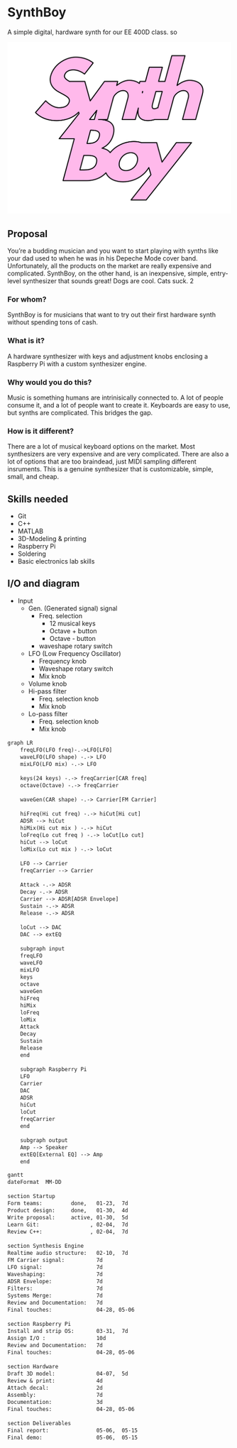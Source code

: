 # SynthBoy

A simple digital, hardware synth for our EE 400D class. so

![logo](assets/logo.png)



## Proposal

You’re a budding musician and you want to start playing with synths like your dad used to when he was in his Depeche Mode cover band. Unfortunately, all the products on the market are really expensive and complicated. SynthBoy, on the other hand, is an inexpensive, simple, entry-level synthesizer that sounds great! Dogs are cool. Cats suck. 2

### For whom?

SynthBoy is for musicians that want to try out their first hardware synth without spending tons of cash.

### What is it?

A hardware synthesizer with keys and adjustment knobs enclosing a Raspberry Pi with a custom synthesizer engine.

### Why would you do this?

Music is something humans are intrinisically connected to. A lot of people consume it, and a lot of people want to create it. Keyboards are easy to use, but synths are complicated. This bridges the gap.

### How is it different?

There are a lot of musical keyboard options on the market. Most synthesizers are very expensive and are very complicated. There are also a lot of options that are too braindead, just MIDI sampling different insruments. This is a genuine synthesizer that is customizable, simple, small, and cheap.

## Skills needed

-   Git
-   C++
-   MATLAB
-   3D-Modeling & printing
-   Raspberry Pi
-   Soldering
-   Basic electronics lab skills



## I/O and diagram

-   Input
    -   Gen. (Generated signal) signal
        -   Freq. selection
            -   12 musical keys
            -   Octave + button
            -   Octave - button
        -   waveshape rotary switch 
    -   LFO (Low Frequency Oscillator)
        -   Frequency knob
        -   Waveshape rotary switch
        -   Mix knob
    -   Volume knob
    -   Hi-pass filter
        -   Freq. selection knob
        -   Mix knob
    -   Lo-pass filter
        -   Freq. selection knob
        -   Mix knob



```mermaid
graph LR
	freqLFO(LFO freq)-.->LFO[LFO]
	waveLFO(LFO shape) -.-> LFO
	mixLFO(LFO mix) -.-> LFO
	
	keys(24 keys) -.-> freqCarrier[CAR freq]
	octave(Octave) -.-> freqCarrier
	
	waveGen(CAR shape) -.-> Carrier[FM Carrier]
	
	hiFreq(Hi cut freq) -.-> hiCut[Hi cut]
	ADSR --> hiCut
	hiMix(Hi cut mix ) -.-> hiCut
	loFreq(Lo cut freq ) -.-> loCut[Lo cut]
	hiCut --> loCut
	loMix(Lo cut mix ) -.-> loCut
	
	LFO --> Carrier
	freqCarrier --> Carrier
	
	Attack -.-> ADSR
	Decay -.-> ADSR
	Carrier --> ADSR[ADSR Envelope]
	Sustain -.-> ADSR
	Release -.-> ADSR

	loCut --> DAC
    DAC --> extEQ

	subgraph input
	freqLFO
	waveLFO
	mixLFO
	keys
	octave
	waveGen
	hiFreq
	hiMix
	loFreq
	loMix
	Attack
	Decay
	Sustain
	Release
	end
	
	subgraph Raspberry Pi
	LFO
	Carrier
	DAC
	ADSR
	hiCut
	loCut
	freqCarrier
	end
	
	subgraph output
	Amp --> Speaker
	extEQ[External EQ] --> Amp
	end
```



```mermaid
gantt
dateFormat  MM-DD

section Startup
Form teams:			done,	01-23,	7d
Product design:		done,	01-30,	4d
Write proposal:		active,	01-30,	5d
Learn Git:			      ,	02-04,	7d
Review C++:		      	  ,	02-04,	7d

section Synthesis Engine
Realtime audio structure:	02-10,	7d
FM Carrier signal:			7d
LFO signal:					7d
Waveshaping:				7d
ADSR Envelope:				7d
Filters:					7d
Systems Merge:				7d
Review and Documentation:	7d
Final touches:				04-28, 05-06

section Raspberry Pi
Install and strip OS:		03-31,	7d
Assign I/O : 				10d
Review and Documentation:	7d
Final touches:				04-28, 05-06

section Hardware
Draft 3D model:				04-07,	5d
Review & print:				4d
Attach decal:				2d
Assembly:					7d
Documentation:				3d
Final touches:				04-28, 05-06

section Deliverables
Final report:				05-06,	05-15
Final demo:					05-06,	05-15
```







